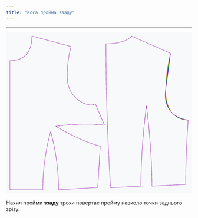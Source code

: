 ```yaml
---
title: "Коса пройма ззаду"
---
```


***

![Вплив опції нахилу пройми спинки на викрійку](sample.png)

Нахил пройми **ззаду** трохи повертає пройму навколо точки заднього зрізу.




